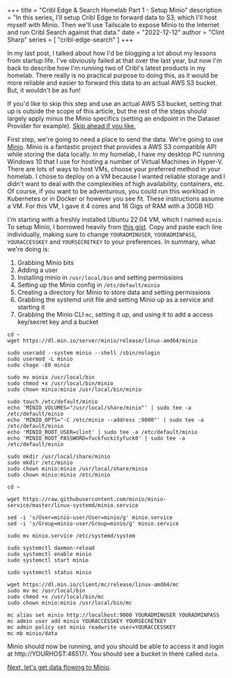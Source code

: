 +++
title = "Cribl Edge & Search Homelab Part 1 - Setup Minio"
description = "In this series, I'll setup Cribl Edge to forward data to S3, which I'll host myself with Minio. Then we'll use Tailscale to expose Minio to the Internet and run Cribl Search against that data."
date = "2022-12-12"
author = "Clint Sharp"
series = [ "cribl-edge-search" ]
+++

In my last post, I talked about how I'd be blogging a lot about my lessons from startup life. I've obviously failed at that over the last year, but now I'm back to describe how I'm running two of Cribl's latest products in my homelab. There really is no practical purpose to doing this, as it would be more reliable and easier to forward this data to an actual AWS S3 bucket.  But, it wouldn't be as fun!

If you'd like to skip this step and use an actual AWS S3 bucket, setting that up is outside the scope of this article, but the rest of the steps should largely apply minus the Minio specifics (setting an endpoint in the Dataset Provider for example). [Skip ahead if you like.](../1)

First step, we're going to need a place to send the data. We're going to use [Minio](https://min.io/). Minio is a fantastic project that provides a AWS S3 compatible API while storing the data locally. In my homelab, I have my desktop PC running Windows 10 that I use for hosting a number of Virtual Machines in Hyper-V. There are lots of ways to host VMs, choose your preferred method in your homelab. I chose to deploy on a VM because I wanted reliable storage and I didn't want to deal with the complexities of high availability, containers, etc. Of course, if you want to be adventurous, you could run this workload in Kubernetes or in Docker or however you see fit. These instructions assume a VM. For this VM, I gave it 4 cores and 16 Gigs of RAM with a 30GB HD.

I'm starting with a freshly installed Ubuntu 22.04 VM, which I named `minio`. To setup Minio, I borrowed heavily from [this gist](https://gist.github.com/kstevenson722/e7978a75aec25feaa6ad0965ec313e2d). Copy and paste each line individually, making sure to change `YOURADMINUSER`, `YOURADMINPASS`, `YOURACCESSKEY` and `YOURSECRETKEY` to your preferences. In summary, what we're doing is:

1. Grabbing Minio bits
1. Adding a user
1. Installing minio in `/usr/local/bin` and setting permissions
1. Setting up the Minio config in `/etc/default/minio`
1. Creating a directory for Minio to store data and setting permissions
1. Grabbing the systemd unit file and setting Minio up as a service and starting it
1. Grabbing the Minio CLI `mc`, setting it up, and using it to add a access key/secret key and a bucket

```
cd ~
wget https://dl.min.io/server/minio/release/linux-amd64/minio

sudo useradd --system minio --shell /sbin/nologin
sudo usermod -L minio
sudo chage -E0 minio

sudo mv minio /usr/local/bin
sudo chmod +x /usr/local/bin/minio
sudo chown minio:minio /usr/local/bin/minio

sudo touch /etc/default/minio
echo 'MINIO_VOLUMES="/usr/local/share/minio"' | sudo tee -a /etc/default/minio
echo 'MINIO_OPTS="-C /etc/minio --address :9000"' | sudo tee -a /etc/default/minio
echo 'MINIO_ROOT_USER=clint' | sudo tee -a /etc/default/minio
echo 'MINIO_ROOT_PASSWORD=fuckfuckityfuck0' | sudo tee -a /etc/default/minio

sudo mkdir /usr/local/share/minio
sudo mkdir /etc/minio
sudo chown minio:minio /usr/local/share/minio
sudo chown minio:minio /etc/minio

cd ~

wget https://raw.githubusercontent.com/minio/minio-service/master/linux-systemd/minio.service

sed -i 's/User=minio-user/User=minio/g' minio.service
sed -i 's/Group=minio-user/Group=minio/g' minio.service

sudo mv minio.service /etc/systemd/system

sudo systemctl daemon-reload
sudo systemctl enable minio
sudo systemctl start minio

sudo systemctl status minio

wget https://dl.min.io/client/mc/release/linux-amd64/mc
sudo mv mc /usr/local/bin
sudo chmod +x /usr/local/bin/mc
sudo chown minio:minio /usr/local/bin/mc

mc alias set minio http://localhost:9000 YOURADMINUSER YOURADMINPASS
mc admin user add minio YOURACCESSKEY YOURSECRETKEY
mc admin policy set minio readwrite user=YOURACCESSKEY
mc mb minio/data
```

Minio should now be running, and you should be able to access it and login at http://YOURHOST:46517/. You should see a bucket in there called `data`. 


[Next, let's get data flowing to Minio](../1).
